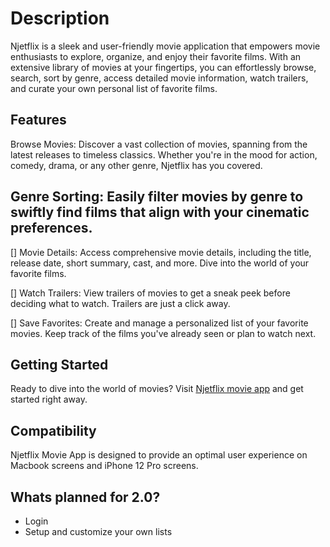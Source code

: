 # Description

Njetflix is a sleek and user-friendly movie application that empowers movie enthusiasts to explore, organize, and enjoy their favorite films. With an extensive library of movies at your fingertips, you can effortlessly browse, search, sort by genre, access detailed movie information, watch trailers, and curate your own personal list of favorite films.

## Features

Browse Movies: Discover a vast collection of movies, spanning from the latest releases to timeless classics. Whether you're in the mood for action, comedy, drama, or any other genre, Njetflix has you covered.

## Genre Sorting: Easily filter movies by genre to swiftly find films that align with your cinematic preferences.

[] Movie Details: Access comprehensive movie details, including the title, release date, short summary, cast, and more. Dive into the world of your favorite films.

[] Watch Trailers: View trailers of movies to get a sneak peek before deciding what to watch. Trailers are just a click away.

[] Save Favorites: Create and manage a personalized list of your favorite movies. Keep track of the films you've already seen or plan to watch next.

## Getting Started

Ready to dive into the world of movies? Visit [Njetflix movie app](https://njetflix.netlify.app) and get started right away.

## Compatibility

Njetflix Movie App is designed to provide an optimal user experience on Macbook screens and iPhone 12 Pro screens.

## Whats planned for 2.0?
- Login
- Setup and customize your own lists
